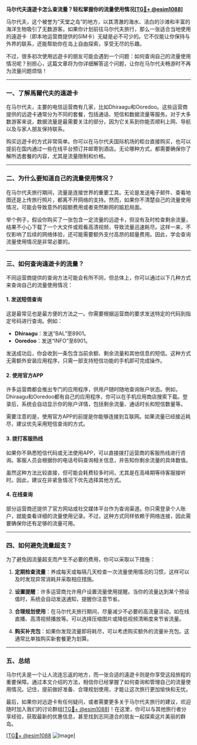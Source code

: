 **马尔代夫遠遊卡怎么查流量？轻松掌握你的流量使用情况[[TG💪+ @esim1088](https://t.me/s/esim1088)]**

马尔代夫，这个被誉为“天堂之岛”的地方，以其清澈的海水、洁白的沙滩和丰富的海洋生物吸引了无数游客。如果你计划前往马尔代夫旅行，那么一张适合当地使用的遠遊卡（即本地运营商提供的SIM卡）无疑是必不可少的。它不仅能让你保持与外界的联系，还能帮助你在岛上自由探索，享受无尽的乐趣。

不过，很多初次使用远遊卡的朋友可能会遇到一个问题：如何查询自己的流量使用情况呢？别担心，这篇文章将为你详细解答这个问题，让你在马尔代夫畅游时不再为流量问题烦恼！

---

### **一、了解馬爾代夫的遠遊卡**

在马尔代夫，主要的电信运营商有几家，比如Dhiraagu和Ooredoo。这些运营商提供的远遊卡通常分为不同的套餐，包括通话、短信和数据流量等服务。对于大多数游客来说，数据流量是最需要关注的部分，因为它关系到你能否顺利上网、导航以及与家人朋友保持联系。

购买远遊卡的方式非常简单。你可以在马尔代夫国际机场的柜台直接购买，也可以提前在国内通过一些在线平台预订并邮寄到酒店。无论哪种方式，都需要确保你了解所选套餐的内容，尤其是流量限制和价格。

---

### **二、为什么要知道自己的流量使用情况？**

在马尔代夫旅行期间，流量是连接世界的重要工具。无论是发送电子邮件、查看地图还是上传旅行照片，都离不开网络的支持。然而，如果你不清楚自己的流量使用情况，可能会导致意外的超额费用或者突然断网的尴尬局面。

举个例子，假设你购买了一张包含一定流量的远遊卡，但没有及时检查剩余流量，结果不小心下载了一个大文件或观看高清视频，导致流量迅速耗尽。这样一来，不仅影响了后续的网络体验，还可能需要额外支付高昂的超量费用。因此，学会查询流量使用情况是非常必要的。

---

### **三、如何查询遠遊卡的流量？**

不同运营商提供的查询方法可能会有所不同，但总体上，你可以通过以下几种方式来查询自己的流量使用情况：

#### **1. 发送短信查询**
这是最常见也是最方便的方法之一。你需要根据运营商的要求发送特定的代码到指定号码进行查询。例如：

- **Dhiraagu**：发送“BAL”至8901。
- **Ooredoo**：发送“INFO”至8901。

发送成功后，你会收到一条包含当前余额、剩余流量和其他信息的短信。这种方式无需额外安装应用程序，只需一部支持短信功能的手机即可完成操作。

#### **2. 使用官方APP**
许多运营商都会推出专门的应用程序，供用户随时随地查询账户状态。例如，Dhiraagu和Ooredoo都有自己的应用程序，你可以在手机应用商店搜索下载。登录后，系统会自动显示你的账户详情，包括剩余流量、通话时长和短信数量等。

需要注意的是，使用官方APP的前提是你能够连接到互联网。如果流量已经接近耗尽，建议优先采用短信查询的方式。

#### **3. 拨打客服热线**
如果你不熟悉短信代码或无法使用APP，可以直接拨打运营商的客服热线进行咨询。客服人员会根据你的电话号码查询相关信息，并告知你剩余流量的具体数值。

虽然这种方法比较直接，但可能会耗费较多时间，尤其是在高峰期等待客服接听时。因此，建议在非紧急情况下优先选择其他方式。

#### **4. 在线查询**
部分运营商还提供了官方网站或社交媒体平台作为查询渠道。你只需登录个人账户，就能查看详细的流量使用记录。不过，这种方式同样依赖于网络连接，因此需要确保你还有足够的流量可用。

---

### **四、如何避免流量超支？**

为了避免因流量超支而产生不必要的费用，你可以采取以下措施：

1. **定期检查流量**：养成每天或每隔几天检查一次流量使用情况的习惯，这样可以及时发现异常消耗并采取相应措施。
   
2. **设置提醒**：许多运营商允许用户设置流量使用提醒。当你的流量达到某个预设值时，系统会自动发送通知，提醒你注意节省。

3. **合理规划使用**：在马尔代夫旅行期间，尽量减少不必要的高流量活动，如在线直播、高清视频播放等。可以选择压缩图片或降低视频清晰度来节省流量。

4. **购买补充包**：如果你发现流量即将耗尽，可以考虑购买额外的流量补充包。这通常比单独购买新套餐更为划算。

---

### **五、总结**

马尔代夫是一个让人流连忘返的地方，而一张合适的遠遊卡则是你享受这段旅程的重要保障。通过本文介绍的方法，相信你已经掌握了如何查询和管理自己的流量使用情况。记住，提前做好准备、合理规划使用，才能让这次旅行更加愉快和无忧。

最后，如果你对远遊卡有任何疑问，或者需要更多关于马尔代夫旅行的建议，欢迎随时加入我们的讨论群组[[TG💪+ @esim1088](https://t.me/s/esim1088)]！在这里，你可以与其他旅行者分享经验，获取最新的优惠信息，甚至找到志同道合的朋友一起探索这片美丽的群岛。

[[TG💪+ @esim1088](https://t.me/s/esim1088) ![Image](https://i.postimg.cc/4NQfJmqS/Snipaste-2025-05-13-00-14-12.png)]